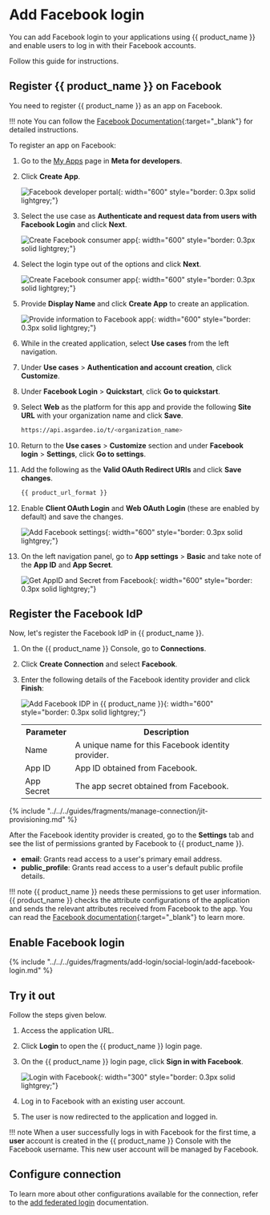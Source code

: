 # Add Facebook login

You can add Facebook login to your applications using {{ product_name }} and enable users to log in with their Facebook accounts.

Follow this guide for instructions.

## Register {{ product_name }} on Facebook
You need to register {{ product_name }} as an app on Facebook.

!!! note
    You can follow the [Facebook Documentation](https://developers.facebook.com/docs/development/create-an-app){:target="_blank"} for detailed instructions.

To register an app on Facebook:

1. Go to the [My Apps](https://developers.facebook.com/apps) page in **Meta for developers**.

2. Click **Create App**.

    ![Facebook developer portal]({{base_path}}/assets/img/guides/idp/facebook-idp/facebook-developer-portal.jpg){: width="600" style="border: 0.3px solid lightgrey;"}

3. Select the use case as **Authenticate and request data from users with Facebook Login** and click **Next**.

    ![Create Facebook consumer app]({{base_path}}/assets/img/guides/idp/facebook-idp/facebook-app-type.jpg){: width="600" style="border: 0.3px solid lightgrey;"}

4. Select the login type out of the options and click **Next**.

    ![Create Facebook consumer app]({{base_path}}/assets/img/guides/idp/facebook-idp/facebook-choose-login-type.jpg){: width="600" style="border: 0.3px solid lightgrey;"}

5. Provide **Display Name** and click **Create App** to create an application.

    ![Provide information to Facebook app]({{base_path}}/assets/img/guides/idp/facebook-idp/facebook-app-info.jpg){: width="600" style="border: 0.3px solid lightgrey;"}

6. While in the created application, select **Use cases** from the left navigation.

7. Under **Use cases** > **Authentication and account creation**, click **Customize**.

8. Under **Facebook Login** > **Quickstart**, click **Go to quickstart**.

9. Select **Web** as the platform for this app and provide the following **Site URL** with your organization name and click **Save**.

    ```bash no-line-numbers
    https://api.asgardeo.io/t/<organization_name>
    ```

10. Return to the **Use cases** > **Customize** section and under **Facebook login** > **Settings**, click **Go to settings**.

11. Add the following as the **Valid OAuth Redirect URIs** and click **Save changes**.

    ```bash
    {{ product_url_format }}
    ```

12. Enable **Client OAuth Login** and **Web OAuth Login** (these are enabled by default) and save the changes.

    ![Add Facebook settings]({{base_path}}/assets/img/guides/idp/facebook-idp/facebook-app-settings.jpg){: width="600" style="border: 0.3px solid lightgrey;"}

13. On the left navigation panel, go to **App settings** > **Basic** and take note of the **App ID** and **App Secret**.

    ![Get AppID and Secret from Facebook]({{base_path}}/assets/img/guides/idp/facebook-idp/app-id-secret-from-facebook.png){: width="600" style="border: 0.3px solid lightgrey;"}

## Register the Facebook IdP

Now, let's register the Facebook IdP in {{ product_name }}.

1. On the {{ product_name }} Console, go to **Connections**.
2. Click **Create Connection** and select **Facebook**.
3. Enter the following details of the Facebook identity provider and click **Finish**:

    ![Add Facebook IDP in {{ product_name }}]({{base_path}}/assets/img/guides/idp/facebook-idp/add-facebook-idp.png){: width="600" style="border: 0.3px solid lightgrey;"}

    <table>
        <tr>
            <th>Parameter</th>
            <th>Description</th>
        </tr>
        <tr>
            <td>Name</td>
            <td>A unique name for this Facebook identity provider.</td>
        </tr>
        <tr>
            <td>App ID</td>
            <td>App ID obtained from Facebook.</td>
        </tr>
        <tr>
            <td>App Secret</td>
            <td>The app secret obtained from Facebook.</td>
        </tr>
    </table>

<!-- 4. If required, you can [disable JIT user provisioning]({{base_path}}/guides/authentication/jit-user-provisioning/). -->

{% include "../../../guides/fragments/manage-connection/jit-provisioning.md" %}

After the Facebook identity provider is created, go to the **Settings** tab and see the list of permissions granted by Facebook to {{ product_name }}.

- **email**: Grants read access to a user's primary email address.
- **public_profile**: Grants read access to a user's default public profile details.  

!!! note
    {{ product_name }} needs these permissions to get user information. {{ product_name }} checks the attribute configurations of the application and sends the relevant attributes received from Facebook to the app. You can read the [Facebook documentation](https://developers.facebook.com/docs/permissions/reference){:target="_blank"} to learn more.

## Enable Facebook login

{% include "../../../guides/fragments/add-login/social-login/add-facebook-login.md" %}

## Try it out

Follow the steps given below.

1. Access the application URL.

2. Click **Login** to open the {{ product_name }} login page.

3. On the {{ product_name }} login page, click **Sign in with Facebook**.

    ![Login with Facebook]({{base_path}}/assets/img/guides/idp/facebook-idp/sign-in-with-facebook.png){: width="300" style="border: 0.3px solid lightgrey;"}

4. Log in to Facebook with an existing user account.

5. The user is now redirected to the application and logged in.

!!! note
    When a user successfully logs in with Facebook for the first time, a **user** account is created in the {{ product_name }} Console with the Facebook username. This new user account will be managed by Facebook.

## Configure connection

To learn more about other configurations available for the connection, refer to the [add federated login]({{base_path}}/guides/authentication/federated-login) documentation.
